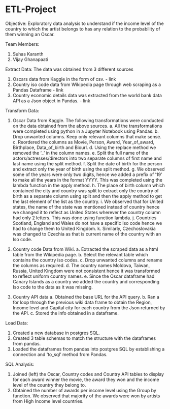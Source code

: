 # ETL-Project

Objective: 
	Exploratory data analysis to understand if the income level of the country to which the artist belongs to has any relation to the probability of them winning an Oscar.

Team Members:
1.	Suhas Karanth
2.	Vijay Ghanapaati

Extract Data: 
The data was obtained from 3 different sources
1.	Oscars data from Kaggle in the form of csv. - link
2.	Country iso code data from Wikipedia page through web scraping as a Pandas Dataframe - link
3.	Country economic details data was extracted from the world bank data API as a Json object in Pandas. - link

Transform Data:
1.	Oscar Data from Kaggle. The following transformations were conducted on the data obtained from the above sources.
a.	All the transformations were completed using python in a Jupyter Notebook using Pandas.
b.	Drop unwanted columns. Keep only relevant columns that make sense.
c.	Reordered the columns as Movie, Person, Award, Year_of_award, Birthplace, Data_of_birth and Biourl.
d.	Using the replace method we removed the ‘_’ in the column names.
e.	Split the full name of the actors/actresses/directors into two separate columns of first name and last name using the split method.
f.	Split the date of birth for the person and extract only the year of birth using the split method.
g.	We observed some of the years were only two digits, hence we added a prefix of ’19’ to make all the years in the format YYYY. This was completed using the lambda function in the apply method.
h.	The place of birth column which contained the city and country was split to extract only the country of birth as a separate column using split and then the apply method to get the last element of the list as the country.
i.	We observed that for United states, the name of the state was mentioned instead of country hence we changed it to reflect as United States wherever the country column had only 2 letters. This was done using function lambda. 
j.	Countries Scotland, England and Wales do not have a specific Iso code hence we had to change them to United Kingdom.
k.	Similarly, Czechoslovakia was changed to Czechia as that is current name of the country with an Iso code.



2.	Country code Data from Wiki.
a.	Extracted the scraped data as a html table from the Wikipedia page.
b.	Select the relevant table which contains the country iso codes.
c.	Drop unwanted columns and rename the columns as required.
d.	The country names Moldova, Taiwan, Russia, United Kingdom were not consistent hence it was transformed to reflect uniform country names.
e.	Since the Oscar dataframe had Canary Islands as a country we added the country and corresponding Iso code to the data as it was missing.


3.	Country API data
a.	Obtained the base URL for the API query.
b.	Ran a for loop through the previous wiki data frame to obtain the Region, Income level and Capital city for each country from the Json returned by the API.
c.	Stored the info obtained in a dataframe.





Load Data:
1.	Created a new database in postgres SQL.
2.	Created 3 table schemas to match the structure with the dataframes from pandas.
3.	Loaded the dataframes from pandas into postgres SQL by establishing a connection and ‘to_sql’ method from Pandas. 


SQL Analysis:
1.	Joined (left) the Oscar, Country codes and Country API tables to display for each award winner the movie, the award they won and the income level of the country they belong to. 
2.	Obtained the number of awards per income level using the Group by function. We observed that majority of the awards were won by artists from High Income level countries. 

